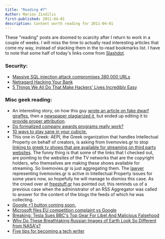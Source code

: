 ```yaml
---
title: "Reading #7"
Author: Marios Zindilis
first-published: 2011-04-01
description: Content worth reading for 2011-04-01
---
```


These "reading" posts are doomed to scarcity after I return to work in a couple of weeks. I will miss the time to actually read interesting articles that come my way, instead of stacking them in the to-read bookmarks list. I have to note that some half of today's links come from <a href="http://slashdot.org">Slashdot</a>.

<!-- read more -->

<h3>Security:</h3>
<ul><li><a href="http://www.net-security.org/secworld.php?id=10833">Massive SQL injection attack compromises 380,000 URLs</a></li>
<li><a href="http://snosoft.blogspot.com/2010/04/hacking-your-bank.html">Netragard Hacking Your Bank</a></li>
<li><a href="http://www.cracked.com/article_18962_5-things-we-all-do-that-make-hackers-lives-incredibly-easy.html">5 Things We All Do That Make Hackers' Lives Incredibly Easy</a></li>
</ul>
<h3>Misc geek reading:</h3>
<ul><li>An interesting story, on how this guy <a href="https://web.archive.org/web/20110528014502/http://iandennismiller.com/blog/2011/03/petite-lap-giraffes/">wrote an article on fake dwarf giraffes</a>, then a <a href="https://web.archive.org/web/20110601202604/http://iandennismiller.com/blog/2011/03/total-bummer-longislandpress-com-plagiarism-and-coverup/">newspaper plagiarized it</a>, but ended up editing it to <a href="http://www.longislandpress.com/2011/03/28/petite-lap-giraffes-real-or-directv-marketing-campaign/">provide proper attribution</a>.</li>
<li><a href="http://www.techrepublic.com/blog/career/do-formalized-company-awards-programs-really-work/2963">Do formalized company awards programs really work?</a></li>
<li><a href="http://www.techrepublic.com/blog/10things/10-ways-to-stay-sane-in-your-cubicle/947">10 ways to stay sane in your cubicle.</a></li>
<li>
    This one in Greek: AEPI, the Greek organization that handles Intellectual Property on behalf of creators, is asking
    from livemovies.gr to stop <a href="https://web.archive.org/web/20110501063619/http://news.kathimerini.gr/4dcgi/_w_articles_civ_1_26/03/2011_436872">linking to greek tv shows that are available for streaming on third party websites</a>. The funny thing is that some of the links that I checked out, are pointing to the websites of the TV networks that are the copyright holders, who themselves are making these shows available for streaming. So livemovies.gr is just aggregating them. The <a href="http://elawyer.blogspot.com/">lawyer</a> representing livemovies.gr is active in Intellectual Property issues for some years now, so hopefully he will manage to dismiss this case. As the crowd over at <a href="http://www.freestuff.gr/forums/viewtopic.php?t=55435">freestuff.gr</a> has pointed out, this reminds us of a previous case when the administrator of an RSS Aggregator was called to answer for the content of the blogs the feeds of which he was collecting.</li>
<li><a href="http://pureinfotech.com/2011/03/30/google-is-introducing-the-like-button-sorry-i-meant-the-1-button/">Google +1 button coming soon.</a></li>
<li><a href="https://web.archive.org/web/20110416065330/http://www.reuters.com/article/2011/03/31/us-microsoft-google-idUSTRE72U1IN20110331">Microsoft files EU competition complaint vs Google</a></li>
<li><a href="https://web.archive.org/web/20110402042451/http://www.motorauthority.com/blog/1057579_breaking-tesla-sues-bbcs-top-gear-for-libel-and-malicious-falsehood">Breaking: Tesla Sues BBC's Top Gear For Libel And Malicious Falsehood</a></li>
<li><a href="http://gizmodo.com/#!5787176/this-is-the-moon-and-the-earth-like-you-have-never-seen-them-before">Why Do These Breathtaking Russian Images of Earth Look So Different from NASA's?</a></li>
<li><a href="http://www.techrepublic.com/blog/five-tips/five-tips-for-becoming-a-tech-writer/748?tag=nl.e101">Five tips for becoming a tech writer</a></li>
</ul>
